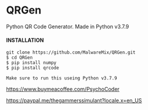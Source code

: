 # QRGen
Python QR Code Generator. Made in Python v3.7.9

#### INSTALLATION

```console
git clone https://github.com/MalwareMix/QRGen.git
$ cd QRGen
$ pip install numpy
$ pip install qrcode

Make sure to run this useing Python v3.7.9
```

https://www.buymeacoffee.com/PsychoCoder

https://paypal.me/thegammerssimulant?locale.x=en_US
